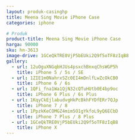 ```yaml
---
layout: produk-casinghp
title: Meena Sing Movie iPhone Case
categories: iphone

# Produk
product-title: Meena Sing Movie iPhone Case
harga: 90000
sku: hn-3613
image-drive: 1GCeQkTRE0VjP5bEUki2Q9f5oTF8zIqB8
gallery:
  - url: 12uOguXNGqbHJUs4psxchBnxqChsWGP5h
    title: iPhone 5 / 5s / SE
  - url: 1ZIE1m0NahrxSZc0EI4mDnlfLwZcOkCB0
    title: iPhone 6 / 6s
  - url: 1QFi_fna1Wa1QjN32cQTuHUtb0E4bp9oc
    title: iPhone 6 Plus / 6s Plus
  - url: 1KqyCkEjlabudvgHkPcBkhFYDfERr7QJp
    title: iPhone 7 / 8
  - url: 1PpzkKeCOMGZ4mim5O1gYkfoL9yQ6ECbD
    title: iPhone 7 Plus / 8 Plus
  - url: 1GCeQkTRE0VjP5bEUki2Q9f5oTF8zIqB8
    title: iPhone X
---
```

